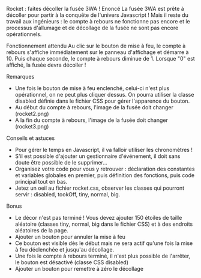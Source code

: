Rocket : faites décoller la fusée 3WA !
Enoncé
La fusée 3WA est prête à décoller pour partir à la conquête de l'univers Javascript ! Mais il reste du travail aux ingénieurs : le compte à rebours ne fonctionne pas encore et le processus d'allumage et de décollage de la fusée ne sont pas encore opérationnels.

Fonctionnement attendu
Au clic sur le bouton de mise à feu, le compte à rebours s'affiche immédiatement sur le panneau d'affichage et démarre à 10. Puis chaque seconde, le compte à rebours diminue de 1. Lorsque "0" est affiché, la fusée devra décoller !

Remarques
- Une fois le bouton de mise à feu enclenché, celui-ci n'est plus opérationnel, on ne peut plus cliquer dessus. On pourra utiliser la classe disabled définie dans le fichier CSS pour gérer l'apparence du bouton.
- Au début du compte à rebours, l'image de la fusée doit changer (rocket2.png)
- A la fin du compte à rebours, l'image de la fusée doit changer (rocket3.png)

Conseils et astuces

- Pour gérer le temps en Javascript, il va falloir utiliser les chronomètres !
- S'il est possible d'ajouter un gestionnaire d'événement, il doit sans doute être possible de le supprimer...
- Organisez votre code pour vous y retrouver : déclaration des constantes et variables globales en premier, puis définition des fonctions, puis code principal tout en bas.
- Jetez un oeil au fichier rocket.css, observer les classes qui pourront servir : disabled, tookOff, tiny, normal, big.

Bonus
- Le décor n'est pas terminé ! Vous devez ajouter 150 étoiles de taille aléatoire (classes tiny, normal, big dans le fichier CSS) et à des endroits aléatoires de la page.
- Ajouter un bouton pour annuler la mise à feu
- Ce bouton est visible dès le début mais ne sera actif qu'une fois la mise à feu déclenchée et jusqu'au décollage.
- Une fois le compte à rebours terminé, il n'est plus possible de l'arrêter, le bouton est désactivé (classe CSS disabled)
- Ajouter un bouton pour remettre à zéro le décollage
